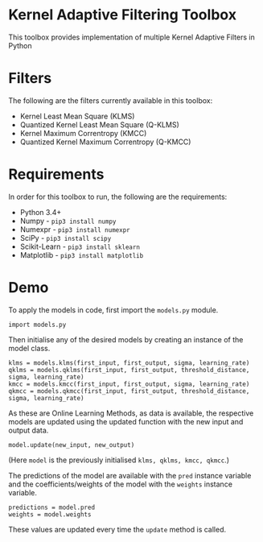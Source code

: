 # Kernel Adaptive Filtering Toolbox

This toolbox provides implementation of multiple Kernel Adaptive Filters in Python

# Filters
The following are the filters currently available in this toolbox:

* Kernel Least Mean Square (KLMS)
* Quantized Kernel Least Mean Square (Q-KLMS)
* Kernel Maximum Correntropy (KMCC)
* Quantized Kernel Maximum Correntropy (Q-KMCC)

# Requirements
In order for this toolbox to run, the following are the requirements:

* Python 3.4+
* Numpy - `pip3 install numpy`
* Numexpr - `pip3 install numexpr`
* SciPy - `pip3 install scipy`
* Scikit-Learn - `pip3 install sklearn`
* Matplotlib - `pip3 install matplotlib`

# Demo
To apply the models in code, first import the `models.py` module.

`import models.py`

Then initialise any of the desired models by creating an instance of the model class.

```
klms = models.klms(first_input, first_output, sigma, learning_rate)
qklms = models.qklms(first_input, first_output, threshold_distance, sigma, learning_rate)
kmcc = models.kmcc(first_input, first_output, sigma, learning_rate)
qkmcc = models.qkmcc(first_input, first_output, threshold_distance, sigma, learning_rate)
```

As these are Online Learning Methods, as data is available, the respective models are updated using the updated function with the new input and output data.

`model.update(new_input, new_output)`

(Here `model` is the previously initialised `klms, qklms, kmcc, qkmcc`.)

The predictions of the model are available with the `pred` instance variable and the coefficients/weights of the model with the `weights` instance variable.

```
predictions = model.pred
weights = model.weights
```
These values are updated every time the `update` method is called. 
